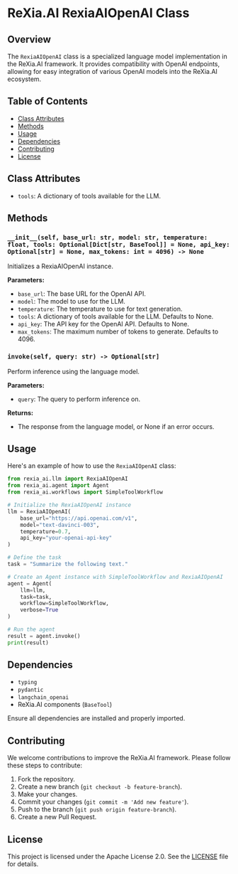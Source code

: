# ReXia.AI RexiaAIOpenAI Class

## Overview

The `RexiaAIOpenAI` class is a specialized language model implementation in the ReXia.AI framework. It provides compatibility with OpenAI endpoints, allowing for easy integration of various OpenAI models into the ReXia.AI ecosystem.

## Table of Contents

- [Class Attributes](#class-attributes)
- [Methods](#methods)
- [Usage](#usage)
- [Dependencies](#dependencies)
- [Contributing](#contributing)
- [License](#license)

## Class Attributes

- `tools`: A dictionary of tools available for the LLM.

## Methods

### `__init__(self, base_url: str, model: str, temperature: float, tools: Optional[Dict[str, BaseTool]] = None, api_key: Optional[str] = None, max_tokens: int = 4096) -> None`

Initializes a RexiaAIOpenAI instance.

**Parameters:**

- `base_url`: The base URL for the OpenAI API.
- `model`: The model to use for the LLM.
- `temperature`: The temperature to use for text generation.
- `tools`: A dictionary of tools available for the LLM. Defaults to None.
- `api_key`: The API key for the OpenAI API. Defaults to None.
- `max_tokens`: The maximum number of tokens to generate. Defaults to 4096.

### `invoke(self, query: str) -> Optional[str]`

Perform inference using the language model.

**Parameters:**

- `query`: The query to perform inference on.

**Returns:**

- The response from the language model, or None if an error occurs.

## Usage

Here's an example of how to use the `RexiaAIOpenAI` class:

```python
from rexia_ai.llm import RexiaAIOpenAI
from rexia_ai.agent import Agent
from rexia_ai.workflows import SimpleToolWorkflow

# Initialize the RexiaAIOpenAI instance
llm = RexiaAIOpenAI(
    base_url="https://api.openai.com/v1",
    model="text-davinci-003",
    temperature=0.7,
    api_key="your-openai-api-key"
)

# Define the task
task = "Summarize the following text."

# Create an Agent instance with SimpleToolWorkflow and RexiaAIOpenAI
agent = Agent(
    llm=llm,
    task=task,
    workflow=SimpleToolWorkflow,
    verbose=True
)

# Run the agent
result = agent.invoke()
print(result)
```

## Dependencies

- `typing`
- `pydantic`
- `langchain_openai`
- ReXia.AI components (`BaseTool`)

Ensure all dependencies are installed and properly imported.

## Contributing

We welcome contributions to improve the ReXia.AI framework. Please follow these steps to contribute:

1. Fork the repository.
2. Create a new branch (`git checkout -b feature-branch`).
3. Make your changes.
4. Commit your changes (`git commit -m 'Add new feature'`).
5. Push to the branch (`git push origin feature-branch`).
6. Create a new Pull Request.

## License

This project is licensed under the Apache License 2.0. See the [LICENSE](../LICENSE) file for details.
